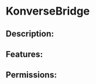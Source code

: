 KonverseBridge
==========

Description:
------------


Features:
---------


Permissions:
------------
